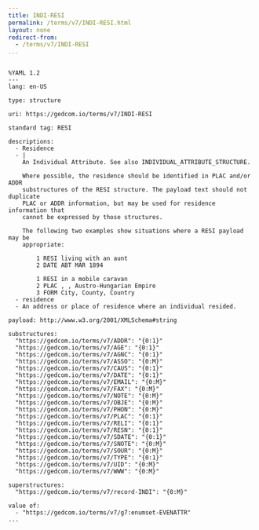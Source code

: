 ```yaml
---
title: INDI-RESI
permalink: /terms/v7/INDI-RESI.html
layout: none
redirect-from:
  - /terms/v7/INDI-RESI
...
```


```

%YAML 1.2
---
lang: en-US

type: structure

uri: https://gedcom.io/terms/v7/INDI-RESI

standard tag: RESI

descriptions:
  - Residence
  - |
    An Individual Attribute. See also INDIVIDUAL_ATTRIBUTE_STRUCTURE.
    
    Where possible, the residence should be identified in PLAC and/or ADDR
    substructures of the RESI structure. The payload text should not duplicate
    PLAC or ADDR information, but may be used for residence information that
    cannot be expressed by those structures.
    
    The following two examples show situations where a RESI payload may be
    appropriate:
    
        1 RESI living with an aunt
        2 DATE ABT MAR 1894
    
        1 RESI in a mobile caravan
        2 PLAC , , Austro-Hungarian Empire
        3 FORM City, County, Country
  - residence
  - An address or place of residence where an individual resided.

payload: http://www.w3.org/2001/XMLSchema#string

substructures:
  "https://gedcom.io/terms/v7/ADDR": "{0:1}"
  "https://gedcom.io/terms/v7/AGE": "{0:1}"
  "https://gedcom.io/terms/v7/AGNC": "{0:1}"
  "https://gedcom.io/terms/v7/ASSO": "{0:M}"
  "https://gedcom.io/terms/v7/CAUS": "{0:1}"
  "https://gedcom.io/terms/v7/DATE": "{0:1}"
  "https://gedcom.io/terms/v7/EMAIL": "{0:M}"
  "https://gedcom.io/terms/v7/FAX": "{0:M}"
  "https://gedcom.io/terms/v7/NOTE": "{0:M}"
  "https://gedcom.io/terms/v7/OBJE": "{0:M}"
  "https://gedcom.io/terms/v7/PHON": "{0:M}"
  "https://gedcom.io/terms/v7/PLAC": "{0:1}"
  "https://gedcom.io/terms/v7/RELI": "{0:1}"
  "https://gedcom.io/terms/v7/RESN": "{0:1}"
  "https://gedcom.io/terms/v7/SDATE": "{0:1}"
  "https://gedcom.io/terms/v7/SNOTE": "{0:M}"
  "https://gedcom.io/terms/v7/SOUR": "{0:M}"
  "https://gedcom.io/terms/v7/TYPE": "{0:1}"
  "https://gedcom.io/terms/v7/UID": "{0:M}"
  "https://gedcom.io/terms/v7/WWW": "{0:M}"

superstructures:
  "https://gedcom.io/terms/v7/record-INDI": "{0:M}"

value of:
  - "https://gedcom.io/terms/v7/g7:enumset-EVENATTR"
...

```
